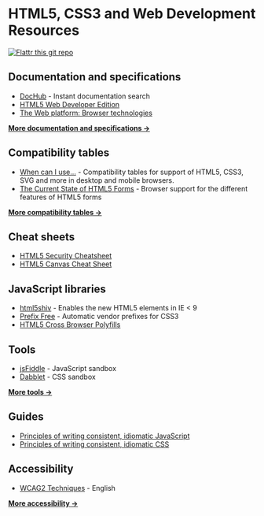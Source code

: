 HTML5, CSS3 and Web Development Resources
=========================================

[![Flattr this git repo](http://api.flattr.com/button/flattr-badge-large.png)](https://flattr.com/submit/auto?user_id=Sir_Pepe&url=https://github.com/SirPepe/HTML5Resources&title=HTML5Resources&language=de&tags=github&category=images)

Documentation and specifications
--------------------------------

- [DocHub](http://dochub.io/) - Instant documentation search
- [HTML5 Web Developer Edition](http://developers.whatwg.org/)
- [The Web platform: Browser technologies](http://platform.html5.org/)

**[More documentation and specifications →](https://github.com/SirPepe/HTML5Resources/blob/master/Documentation.md)**



Compatibility tables
--------------------

- [When can I use...](http://caniuse.com/) - Compatibility tables for support of HTML5, CSS3, SVG and more in desktop and mobile browsers.
- [The Current State of HTML5 Forms](http://wufoo.com/html5/) - Browser support for the different features of HTML5 forms

**[More compatibility tables →](https://github.com/SirPepe/HTML5Resources/blob/master/Compatibility.md)**



Cheat sheets
------------

- [HTML5 Security Cheatsheet](http://html5sec.org/)
- [HTML5 Canvas Cheat Sheet](http://blog.nihilogic.dk/2009/02/html5-canvas-cheat-sheet.html)



JavaScript libraries
--------------------

- [html5shiv](http://code.google.com/p/html5shiv/) - Enables the new HTML5 elements in IE < 9
- [Prefix Free](http://leaverou.github.com/prefixfree/) - Automatic vendor prefixes for CSS3
- [HTML5 Cross Browser Polyfills](https://github.com/Modernizr/Modernizr/wiki/HTML5-Cross-Browser-Polyfills)



Tools
-----

- [jsFiddle](http://jsfiddle.net/) - JavaScript sandbox
- [Dabblet](http://dabblet.com/) - CSS sandbox

**[More tools →](https://github.com/SirPepe/HTML5Resources/blob/master/Tools.md)**



Guides
------

- [Principles of writing consistent, idiomatic JavaScript](https://github.com/rwldrn/idiomatic.js)
- [Principles of writing consistent, idiomatic CSS](https://github.com/necolas/idiomatic-css)



Accessibility
-------------

- [WCAG2 Techniques](http://www.w3.org/TR/2012/NOTE-WCAG20-TECHS-20120103/) - English

**[More accessibility →](https://github.com/SirPepe/HTML5Resources/blob/master/Tools.md)**